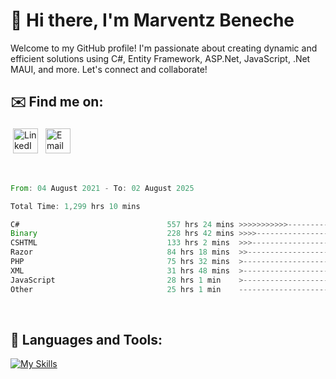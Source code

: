 # 👋 Hi there, I'm Marventz Beneche

Welcome to my GitHub profile! I'm passionate about creating dynamic and efficient solutions using C#, Entity Framework, ASP.Net, JavaScript, .Net MAUI, and more. Let's connect and collaborate!

## ✉️ Find me on:
 <a href="https://linkedin.com/in/benechem" target="_blank" rel="noopener noreferrer"> <img src="https://icons.iconarchive.com/icons/limav/flat-gradient-social/512/Linkedin-icon.png" alt="LinkedIn" height="40" style="vertical-align:top; margin:4px"></a>
 <a href="mailto:info@benechem.co"> <img src="https://icons.iconarchive.com/icons/dtafalonso/android-lollipop/512/Gmail-icon.png" alt="Email" height="40" style="vertical-align:top; margin:4px"></a>
</p>

<br/>
<!--START_SECTION:waka-->

```rust
From: 04 August 2021 - To: 02 August 2025

Total Time: 1,299 hrs 10 mins

C#                                 557 hrs 24 mins >>>>>>>>>>>--------------   42.09 %
Binary                             228 hrs 42 mins >>>>---------------------   17.27 %
CSHTML                             133 hrs 2 mins  >>>----------------------   10.05 %
Razor                              84 hrs 18 mins  >>-----------------------   06.37 %
PHP                                75 hrs 32 mins  >------------------------   05.71 %
XML                                31 hrs 48 mins  >------------------------   02.40 %
JavaScript                         28 hrs 1 min    >------------------------   02.12 %
Other                              25 hrs 1 min    -------------------------   01.89 %
```

<!--END_SECTION:waka-->
<br />

## 🧰 Languages and Tools:

[![My Skills](https://skillicons.dev/icons?i=js,html,css,cs,java,php,mysql,dotnet,bootstrap,visualstudio,vscode,androidstudio,azure,xd,wordpress,raspberrypi)](https://skillicons.dev)
<br />

